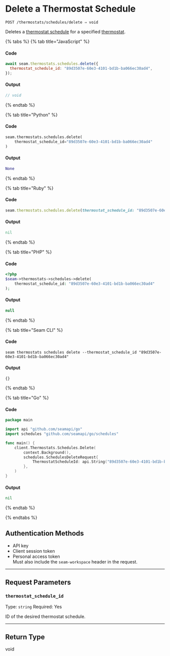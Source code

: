 # Delete a Thermostat Schedule

```
POST /thermostats/schedules/delete ⇒ void
```

Deletes a [thermostat schedule](../../../capability-guides/thermostats/creating-and-managing-thermostat-schedules.md) for a specified [thermostat](https://docs.seam.co/latest/capability-guides/thermostats).

{% tabs %}
{% tab title="JavaScript" %}
#### Code

```javascript
await seam.thermostats.schedules.delete({
  thermostat_schedule_id: "89d3507e-60e3-4101-bd1b-ba066ec30ad4",
});
```

#### Output

```javascript
// void
```
{% endtab %}

{% tab title="Python" %}
#### Code

```python
seam.thermostats.schedules.delete(
    thermostat_schedule_id="89d3507e-60e3-4101-bd1b-ba066ec30ad4"
)
```

#### Output

```python
None
```
{% endtab %}

{% tab title="Ruby" %}
#### Code

```ruby
seam.thermostats.schedules.delete(thermostat_schedule_id: "89d3507e-60e3-4101-bd1b-ba066ec30ad4")
```

#### Output

```ruby
nil
```
{% endtab %}

{% tab title="PHP" %}
#### Code

```php
<?php
$seam->thermostats->schedules->delete(
    thermostat_schedule_id: "89d3507e-60e3-4101-bd1b-ba066ec30ad4"
);
```

#### Output

```php
null
```
{% endtab %}

{% tab title="Seam CLI" %}
#### Code

```seam_cli
seam thermostats schedules delete --thermostat_schedule_id "89d3507e-60e3-4101-bd1b-ba066ec30ad4"
```

#### Output

```seam_cli
{}
```
{% endtab %}

{% tab title="Go" %}
#### Code

```go
package main

import api "github.com/seamapi/go"
import schedules "github.com/seamapi/go/schedules"

func main() {
	client.Thermostats.Schedules.Delete(
		context.Background(),
		schedules.SchedulesDeleteRequest{
			ThermostatScheduleId: api.String("89d3507e-60e3-4101-bd1b-ba066ec30ad4"),
		},
	)
}
```

#### Output

```go
nil
```
{% endtab %}

{% endtabs %}

## Authentication Methods

- API key
- Client session token
- Personal access token
  <br>Must also include the `seam-workspace` header in the request.

---

## Request Parameters

### `thermostat_schedule_id`

Type: `string`
Required: Yes

ID of the desired thermostat schedule.

---


## Return Type

void
